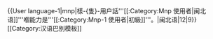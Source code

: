 {{User language-1|mnp|樣-{隻}-用户話'''[[:Category:Mnp 使用者|闽北语]]'''嗰能力是'''[[:Category:Mnp-1 使用者|初級]]'''。|闽北语|12|9}}<noinclude>[[Category:汉语巴别模板]]</noinclude>